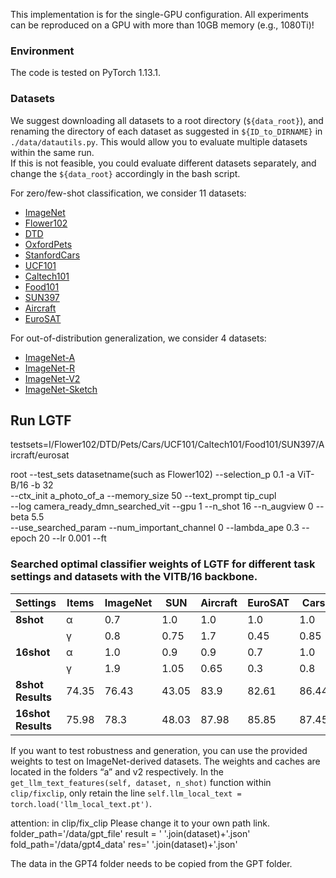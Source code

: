 This implementation is for the single-GPU configuration. All experiments can be reproduced on a GPU with more than 10GB memory (e.g., 1080Ti)!

### Environment 
The code is tested on PyTorch 1.13.1.

### Datasets 

We suggest downloading all datasets to a root directory (`${data_root}`), and renaming the directory of each dataset as suggested in `${ID_to_DIRNAME}` in `./data/datautils.py`. This would allow you to evaluate multiple datasets within the same run.     
If this is not feasible, you could evaluate different datasets separately, and change the `${data_root}` accordingly in the bash script.


For zero/few-shot classification, we consider 11 datasets:
* [ImageNet](https://image-net.org/index.php) 
* [Flower102](https://www.robots.ox.ac.uk/~vgg/data/flowers/102/102flowers.tgz)
* [DTD](https://www.robots.ox.ac.uk/~vgg/data/dtd/download/dtd-r1.0.1.tar.gz)
* [OxfordPets](https://www.robots.ox.ac.uk/~vgg/data/pets/data/images.tar.gz)
* [StanfordCars](https://ai.stanford.edu/~jkrause/cars/car_dataset.html)
* [UCF101](https://drive.google.com/file/d/10Jqome3vtUA2keJkNanAiFpgbyC9Hc2O/view?usp=sharing)
* [Caltech101](http://www.vision.caltech.edu/Image_Datasets/Caltech101/101_ObjectCategories.tar.gz)
* [Food101](http://data.vision.ee.ethz.ch/cvl/food-101.tar.gz)
* [SUN397](http://vision.princeton.edu/projects/2010/SUN/SUN397.tar.gz)
* [Aircraft](https://www.robots.ox.ac.uk/~vgg/data/fgvc-aircraft/archives/fgvc-aircraft-2013b.tar.gz)
* [EuroSAT](http://madm.dfki.de/files/sentinel/EuroSAT.zip)
 
For out-of-distribution generalization, we consider 4 datasets:

* [ImageNet-A](https://github.com/hendrycks/natural-adv-examples)
* [ImageNet-R](https://github.com/hendrycks/imagenet-r)
* [ImageNet-V2](https://s3-us-west-2.amazonaws.com/imagenetv2public/imagenetv2-matched-frequency.tar.gz)
* [ImageNet-Sketch](https://github.com/HaohanWang/ImageNet-Sketch)

## Run LGTF
testsets=I/Flower102/DTD/Pets/Cars/UCF101/Caltech101/Food101/SUN397/Aircraft/eurosat

root  --test_sets datasetname(such as Flower102) --selection_p 0.1 -a ViT-B/16 -b 32  
--ctx_init a_photo_of_a --memory_size 50 --text_prompt tip_cupl  
--log camera_ready_dmn_searched_vit --gpu 1 --n_shot 16 --n_augview 0   --beta 5.5   
--use_searched_param  --num_important_channel 0 --lambda_ape 0.3 --epoch 20 --lr 0.001 --ft
### Searched optimal classifier weights of LGTF for different task settings and datasets with the VITB/16 backbone.


| Settings   | Items | ImageNet | SUN   | Aircraft | EuroSAT | Cars  | Food  | Pets  | Flower | Caltech | DTD   | UCF   |
|------------|-------|----------|-------|----------|---------|-------|-------|-------|--------|---------|-------|-------|
| **8shot**  | α     | 0.7      | 1.0   | 1.0      | 1.0     | 1.0   | 1.0   | 0.7   | 0.9    | 1.0     | 1.0   | 1.0   |
|            | γ     | 0.8      | 0.75  | 1.7      | 0.45    | 0.85  | 0.35  | 0.3   | 0.15   | 0.6     | 1.0   | 1.15  |
| **16shot** | α     | 1.0      | 0.9   | 0.9      | 0.7     | 1.0   | 1.0   | 0.9   | 1.0    | 1.0     | 0.8   | 0.9   |
|            | γ     | 1.9      | 1.05  | 0.65     | 0.3     | 0.8   | 0.45  | 0.4   | 0.7    | 0.75    | 0.25  | 0.55  |
| **8shot Results** | 74.35 | 76.43 | 43.05    | 83.9    | 82.61 | 86.44 | 92.78 | 97.36  | 96.84   | 71.16 | 85.09 |    avg:80.91
| **16shot Results**| 75.98 | 78.3  | 48.03    | 87.98   | 85.85 | 87.45 | 93.84 | 98.36  | 96.84   | 74.70 | 86.7  |        83.09

If you want to test  robustness and generation, you can use the provided weights to test on ImageNet-derived datasets. The weights and caches are located in the folders “a” and v2 respectively. In the `get_llm_text_features(self, dataset, n_shot)` function within `clip/fixclip`, only retain the line `self.llm_local_text = torch.load('llm_local_text.pt')`.


attention:
in clip/fix_clip   Please change it to your own path link.
folder_path='/data/gpt_file'
result = ' '.join(dataset)+'.json'
fold_path='/data/gpt4_data'
res=' '.join(dataset)+'.json'

The data in the GPT4 folder needs to be copied from the GPT folder.